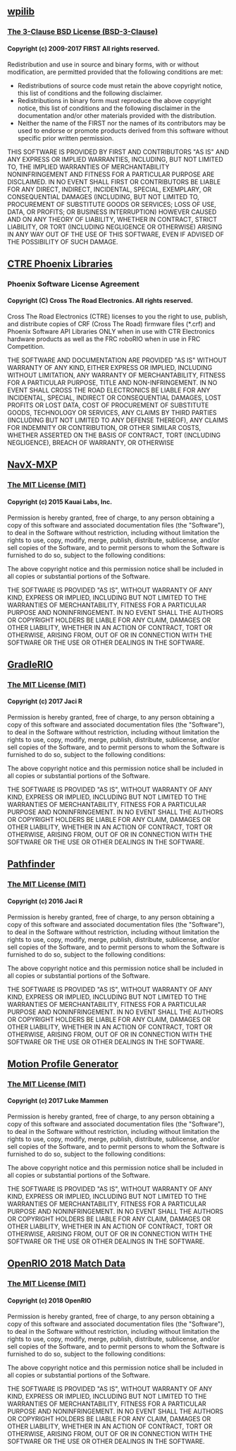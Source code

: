## [wpilib](https://github.com/wpilibsuite/allwpilib)

### [The 3-Clause BSD License (BSD-3-Clause)](https://opensource.org/licenses/BSD-3-Clause)

#### Copyright (c) 2009-2017 FIRST All rights reserved.

Redistribution and use in source and binary forms, with or without
modification, are permitted provided that the following conditions are met:

* Redistributions of source code must retain the above copyright
notice, this list of conditions and the following disclaimer.
* Redistributions in binary form must reproduce the above copyright
notice, this list of conditions and the following disclaimer in the
documentation and/or other materials provided with the distribution.
* Neither the name of the FIRST nor the
names of its contributors may be used to endorse or promote products
derived from this software without specific prior written permission.

THIS SOFTWARE IS PROVIDED BY FIRST AND CONTRIBUTORS "AS IS" AND ANY
EXPRESS OR IMPLIED WARRANTIES, INCLUDING, BUT NOT LIMITED TO, THE IMPLIED
WARRANTIES OF MERCHANTABILITY NONINFRINGEMENT AND FITNESS FOR A PARTICULAR
PURPOSE ARE DISCLAIMED. IN NO EVENT SHALL FIRST OR CONTRIBUTORS BE LIABLE FOR
ANY DIRECT, INDIRECT, INCIDENTAL, SPECIAL, EXEMPLARY, OR CONSEQUENTIAL DAMAGES
(INCLUDING, BUT NOT LIMITED TO, PROCUREMENT OF SUBSTITUTE GOODS OR SERVICES;
LOSS OF USE, DATA, OR PROFITS; OR BUSINESS INTERRUPTION) HOWEVER CAUSED AND
ON ANY THEORY OF LIABILITY, WHETHER IN CONTRACT, STRICT LIABILITY, OR TORT
(INCLUDING NEGLIGENCE OR OTHERWISE) ARISING IN ANY WAY OUT OF THE USE OF THIS
SOFTWARE, EVEN IF ADVISED OF THE POSSIBILITY OF SUCH DAMAGE.



## [CTRE Phoenix Libraries](https://github.com/CrossTheRoadElec/Phoenix-frc-lib)

### Phoenix Software License Agreement

#### Copyright (C) Cross The Road Electronics.  All rights reserved.

Cross The Road Electronics (CTRE) licenses to you the right to 
use, publish, and distribute copies of CRF (Cross The Road) firmware files (*.crf) and 
Phoenix Software API Libraries ONLY when in use with CTR Electronics hardware products
as well as the FRC roboRIO when in use in FRC Competition.

THE SOFTWARE AND DOCUMENTATION ARE PROVIDED "AS IS" WITHOUT
WARRANTY OF ANY KIND, EITHER EXPRESS OR IMPLIED, INCLUDING WITHOUT
LIMITATION, ANY WARRANTY OF MERCHANTABILITY, FITNESS FOR A
PARTICULAR PURPOSE, TITLE AND NON-INFRINGEMENT. IN NO EVENT SHALL
CROSS THE ROAD ELECTRONICS BE LIABLE FOR ANY INCIDENTAL, SPECIAL, 
INDIRECT OR CONSEQUENTIAL DAMAGES, LOST PROFITS OR LOST DATA, COST OF
PROCUREMENT OF SUBSTITUTE GOODS, TECHNOLOGY OR SERVICES, ANY CLAIMS
BY THIRD PARTIES (INCLUDING BUT NOT LIMITED TO ANY DEFENSE
THEREOF), ANY CLAIMS FOR INDEMNITY OR CONTRIBUTION, OR OTHER
SIMILAR COSTS, WHETHER ASSERTED ON THE BASIS OF CONTRACT, TORT
(INCLUDING NEGLIGENCE), BREACH OF WARRANTY, OR OTHERWISE



## [NavX-MXP](https://github.com/kauailabs/navxmxp)

### [The MIT License (MIT)](https://opensource.org/licenses/MIT)

#### Copyright (c) 2015 Kauai Labs, Inc.

Permission is hereby granted, free of charge, to any person obtaining a copy
of this software and associated documentation files (the "Software"), to deal
in the Software without restriction, including without limitation the rights
to use, copy, modify, merge, publish, distribute, sublicense, and/or sell
copies of the Software, and to permit persons to whom the Software is
furnished to do so, subject to the following conditions:

The above copyright notice and this permission notice shall be included in
all copies or substantial portions of the Software.

THE SOFTWARE IS PROVIDED "AS IS", WITHOUT WARRANTY OF ANY KIND, EXPRESS OR
IMPLIED, INCLUDING BUT NOT LIMITED TO THE WARRANTIES OF MERCHANTABILITY,
FITNESS FOR A PARTICULAR PURPOSE AND NONINFRINGEMENT. IN NO EVENT SHALL THE
AUTHORS OR COPYRIGHT HOLDERS BE LIABLE FOR ANY CLAIM, DAMAGES OR OTHER
LIABILITY, WHETHER IN AN ACTION OF CONTRACT, TORT OR OTHERWISE, ARISING FROM,
OUT OF OR IN CONNECTION WITH THE SOFTWARE OR THE USE OR OTHER DEALINGS IN
THE SOFTWARE.



## [GradleRIO](https://github.com/Open-RIO/GradleRIO)

### [The MIT License (MIT)](https://opensource.org/licenses/MIT)

#### Copyright (c) 2017 Jaci R

Permission is hereby granted, free of charge, to any person obtaining a copy
of this software and associated documentation files (the "Software"), to deal
in the Software without restriction, including without limitation the rights
to use, copy, modify, merge, publish, distribute, sublicense, and/or sell
copies of the Software, and to permit persons to whom the Software is
furnished to do so, subject to the following conditions:

The above copyright notice and this permission notice shall be included in all
copies or substantial portions of the Software.

THE SOFTWARE IS PROVIDED "AS IS", WITHOUT WARRANTY OF ANY KIND, EXPRESS OR
IMPLIED, INCLUDING BUT NOT LIMITED TO THE WARRANTIES OF MERCHANTABILITY,
FITNESS FOR A PARTICULAR PURPOSE AND NONINFRINGEMENT. IN NO EVENT SHALL THE
AUTHORS OR COPYRIGHT HOLDERS BE LIABLE FOR ANY CLAIM, DAMAGES OR OTHER
LIABILITY, WHETHER IN AN ACTION OF CONTRACT, TORT OR OTHERWISE, ARISING FROM,
OUT OF OR IN CONNECTION WITH THE SOFTWARE OR THE USE OR OTHER DEALINGS IN THE
SOFTWARE.



## [Pathfinder](https://github.com/JacisNonsense/Pathfinder)

### [The MIT License (MIT)](https://opensource.org/licenses/MIT)

#### Copyright (c) 2016 Jaci R

Permission is hereby granted, free of charge, to any person obtaining a copy
of this software and associated documentation files (the "Software"), to deal
in the Software without restriction, including without limitation the rights
to use, copy, modify, merge, publish, distribute, sublicense, and/or sell
copies of the Software, and to permit persons to whom the Software is
furnished to do so, subject to the following conditions:

The above copyright notice and this permission notice shall be included in all
copies or substantial portions of the Software.

THE SOFTWARE IS PROVIDED "AS IS", WITHOUT WARRANTY OF ANY KIND, EXPRESS OR
IMPLIED, INCLUDING BUT NOT LIMITED TO THE WARRANTIES OF MERCHANTABILITY,
FITNESS FOR A PARTICULAR PURPOSE AND NONINFRINGEMENT. IN NO EVENT SHALL THE
AUTHORS OR COPYRIGHT HOLDERS BE LIABLE FOR ANY CLAIM, DAMAGES OR OTHER
LIABILITY, WHETHER IN AN ACTION OF CONTRACT, TORT OR OTHERWISE, ARISING FROM,
OUT OF OR IN CONNECTION WITH THE SOFTWARE OR THE USE OR OTHER DEALINGS IN THE
SOFTWARE.



## [Motion Profile Generator](https://github.com/vannaka/Motion_Profile_Generator)

### [The MIT License (MIT)](https://opensource.org/licenses/MIT)

#### Copyright (c) 2017 Luke Mammen

Permission is hereby granted, free of charge, to any person obtaining a copy
of this software and associated documentation files (the "Software"), to deal
in the Software without restriction, including without limitation the rights
to use, copy, modify, merge, publish, distribute, sublicense, and/or sell
copies of the Software, and to permit persons to whom the Software is
furnished to do so, subject to the following conditions:

The above copyright notice and this permission notice shall be included in all
copies or substantial portions of the Software.

THE SOFTWARE IS PROVIDED "AS IS", WITHOUT WARRANTY OF ANY KIND, EXPRESS OR
IMPLIED, INCLUDING BUT NOT LIMITED TO THE WARRANTIES OF MERCHANTABILITY,
FITNESS FOR A PARTICULAR PURPOSE AND NONINFRINGEMENT. IN NO EVENT SHALL THE
AUTHORS OR COPYRIGHT HOLDERS BE LIABLE FOR ANY CLAIM, DAMAGES OR OTHER
LIABILITY, WHETHER IN AN ACTION OF CONTRACT, TORT OR OTHERWISE, ARISING FROM,
OUT OF OR IN CONNECTION WITH THE SOFTWARE OR THE USE OR OTHER DEALINGS IN THE
SOFTWARE.



## [OpenRIO 2018 Match Data](https://github.com/Open-RIO/2018-MatchData)

### [The MIT License (MIT)](https://opensource.org/licenses/MIT)

#### Copyright (c) 2018 OpenRIO

Permission is hereby granted, free of charge, to any person obtaining a copy
of this software and associated documentation files (the "Software"), to deal
in the Software without restriction, including without limitation the rights
to use, copy, modify, merge, publish, distribute, sublicense, and/or sell
copies of the Software, and to permit persons to whom the Software is
furnished to do so, subject to the following conditions:

The above copyright notice and this permission notice shall be included in all
copies or substantial portions of the Software.

THE SOFTWARE IS PROVIDED "AS IS", WITHOUT WARRANTY OF ANY KIND, EXPRESS OR
IMPLIED, INCLUDING BUT NOT LIMITED TO THE WARRANTIES OF MERCHANTABILITY,
FITNESS FOR A PARTICULAR PURPOSE AND NONINFRINGEMENT. IN NO EVENT SHALL THE
AUTHORS OR COPYRIGHT HOLDERS BE LIABLE FOR ANY CLAIM, DAMAGES OR OTHER
LIABILITY, WHETHER IN AN ACTION OF CONTRACT, TORT OR OTHERWISE, ARISING FROM,
OUT OF OR IN CONNECTION WITH THE SOFTWARE OR THE USE OR OTHER DEALINGS IN THE
SOFTWARE.
